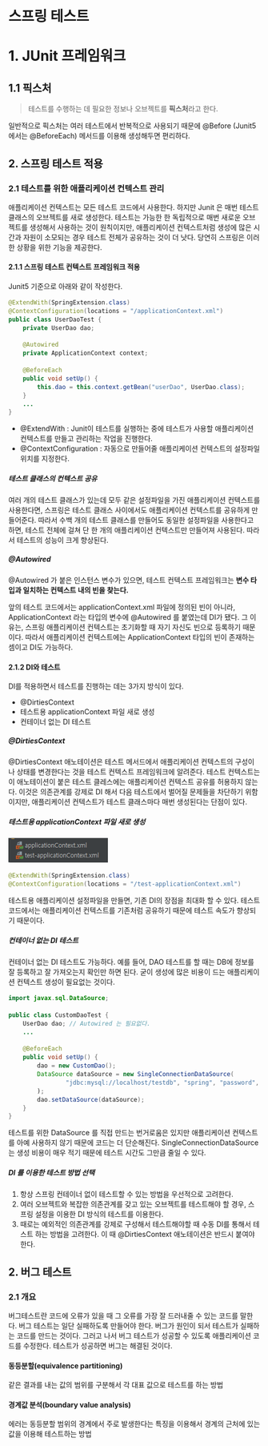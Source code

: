 # 스프링 테스트

# 1. JUnit 프레임워크

## 1.1 픽스처

> 테스트를 수행하는 데 필요한 정보나 오브젝트를 **픽스처**라고 한다.

일반적으로 픽스처는 여러 테스트에서 반복적으로 사용되기 때문에 @Before (Junit5 에서는 @BeforeEach)
메서드를 이용해 생성해두면 편리하다.

## 2. 스프링 테스트 적용

### 2.1 테스트를 위한 애플리케이션 컨텍스트 관리

애플리케이션 컨텍스트는 모든 테스트 코드에서 사용한다.
하지만 Junit 은 매번 테스트 클래스의 오브젝트를 새로 생성한다.
테스트는 가능한 한 독립적으로 매번 새로운 오브젝트를 생성해서 사용하는 것이 원칙이지만,
애플리케이션 컨텍스트처럼 생성에 많은 시간과 자원이 소모되는 경우 테스트 전체가 공유하는 것이 더 낫다.
당연히 스프링은 이러한 상황을 위한 기능을 제공한다.

#### 2.1.1 스프링 테스트 컨텍스트 프레임워크 적용

Junit5 기준으로 아래와 같이 작성한다.

```java
@ExtendWith(SpringExtension.class)
@ContextConfiguration(locations = "/applicationContext.xml")
public class UserDaoTest {
    private UserDao dao;

    @Autowired
    private ApplicationContext context;

    @BeforeEach
    public void setUp() {
        this.dao = this.context.getBean("userDao", UserDao.class);
    }
    ...
}
```

- @ExtendWith : Junit이 테스트를 실행하는 중에 테스트가 사용할 애플리케이션 컨텍스트를 만들고 관리하는 작업을 진행한다.
- @ContextConfiguration : 자동으로 만들어줄 애플리케이션 컨텍스트의 설정파일 위치를 지정한다.

##### 테스트 클래스의 컨텍스트 공유

여러 개의 테스트 클래스가 있는데 모두 같은 설정파일을 가진 애플리케이션 컨텍스트를 사용한다면,
스프링은 테스트 클래스 사이에서도 애플리케이션 컨텍스트를 공유하게 만들어준다.
따라서 수백 개의 테스트 클래스를 만들어도 동일한 설정파일을 사용한다고 하면,
테스트 전체에 걸쳐 단 한 개의 애플리케이션 컨텍스트만 만들어져 사용된다.
따라서 테스트의 성능이 크게 향상된다.

##### @Autowired

@Autowired 가 붙은 인스턴스 변수가 있으면, 테스트 컨텍스트 프레임워크는 **변수 타입과 일치하는
컨텍스트 내의 빈을 찾는다.**

앞의 테스트 코드에서는 applicationContext.xml 파일에 정의된 빈이 아니라,
ApplicationContext 라는 타입의 변수에 @Autowired 를 붙였는데 DI가 됐다.
그 이유는, 스프링 애플리케이션 컨텍스트는 초기화할 때 자기 자신도 빈으로 등록하기 때문이다.
따라서 애플리케이션 컨텍스트에는 ApplicationContext 타입의 빈이 존재하는 셈이고 DI도 가능하다.

#### 2.1.2 DI와 테스트

DI를 적용하면서 테스트를 진행하는 데는 3가지 방식이 있다.

- @DirtiesContext
- 테스트용 applicationContext 파일 새로 생성
- 컨테이너 없는 DI 테스트

##### @DirtiesContext

@DirtiesContext 애노테이션은 테스트 메서드에서 애플리케이션 컨텍스트의 구성이나 상태를 변경한다는 것을 테스트 컨텍스트 프레임워크에 알려준다.
테스트 컨텍스트는 이 애노테이션이 붙은 테스트 클레스에는 애플리케이션 컨텍스트 공유를 허용하지 않는다.
이것은 의존관계를 강제로 DI 해서 다음 테스트에서 벌어질 문제들을 차단하기 위함이지만,
애플리케이션 컨텍스트가 테스트 클래스마다 매번 생성된다는 단점이 있다.

##### 테스트용 applicationContext 파일 새로 생성

![img_2.png](image1/img_2.png)

```java
@ExtendWith(SpringExtension.class)
@ContextConfiguration(locations = "/test-applicationContext.xml")
```

테스트용 애플리케이션 설정파일을 만들면, 기존 DI의 장점을 최대화 할 수 있다.
테스트 코드에서는 애플리케이션 컨텍스트를 기존처럼 공유하기 때문에 테스트 속도가 향상되기 때문이다.

##### 컨테이너 없는 DI 테스트

컨테이너 없는 DI 테스트도 가능하다.
예를 들어, DAO 테스트를 할 때는 DB에 정보를 잘 등록하고 잘 가져오는지 확인만 하면 된다.
굳이 생성에 많은 비용이 드는 애플리케이션 컨텍스트 생성이 필요없는 것이다.

```java
import javax.sql.DataSource;

public class CustomDaoTest {
    UserDao dao; // Autowired 는 필요없다.
    ...

    @BeforeEach
    public void setUp() {
        dao = new CustomDao();
        DataSource dataSource = new SingleConnectionDataSource(
                "jdbc:mysql://localhost/testdb", "spring", "password", true);
        );
        dao.setDataSource(dataSource);
    }
}
```

테스트를 위한 DataSource 를 직접 만드는 번거로움은 있지만 애플리케이션 컨텍스트를 아예 사용하지 않기 때문에 코드는 더 단순해진다.
SingleConnectionDataSource 는 생성 비용이 매우 적기 때문에 테스트 시간도 그만큼 줄일 수 있다.

##### DI 를 이용한 테스트 방법 선택

1. 항상 스프링 컨테이너 없이 테스트할 수 있는 방법을 우선적으로 고려한다.
2. 여러 오브젝트와 복잡한 의존관계를 갖고 있는 오브젝트를 테스트해야 할 경우, 스프링 설정을 이용한 DI 방식의 테스트를 이용한다.
3. 때로는 예외적인 의존관계를 강제로 구성해서 테스트해야할 때 수동 DI를 통해서 테스트 하는 방법을 고려한다. 
이 때 @DirtiesContext 애노테이션은 반드시 붙여야 한다.

## 2. 버그 테스트

### 2.1 개요

버그테스트란 코드에 오류가 있을 때 그 오류를 가장 잘 드러내줄 수 있는 코드를 말한다.
버그 테스트는 일단 실패하도록 만들어야 한다. 버그가 원인이 되서 테스트가 실패하는 코드를 만드는 것이다.
그러고 나서 버그 테스트가 성공할 수 있도록 애플리케이션 코드를 수정한다.
테스트가 성공하면 버그는 해결된 것이다.

#### 동등분할(equivalence partitioning)

같은 결과를 내는 값의 범위를 구분해서 각 대표 값으로 테스트를 하는 방법

#### 경계값 분석(boundary value analysis)

에러는 동등분할 범위의 경계에서 주로 발생한다는 특징을 이용해서 경계의 근처에 있는 값을 이용해 테스트하는 방법